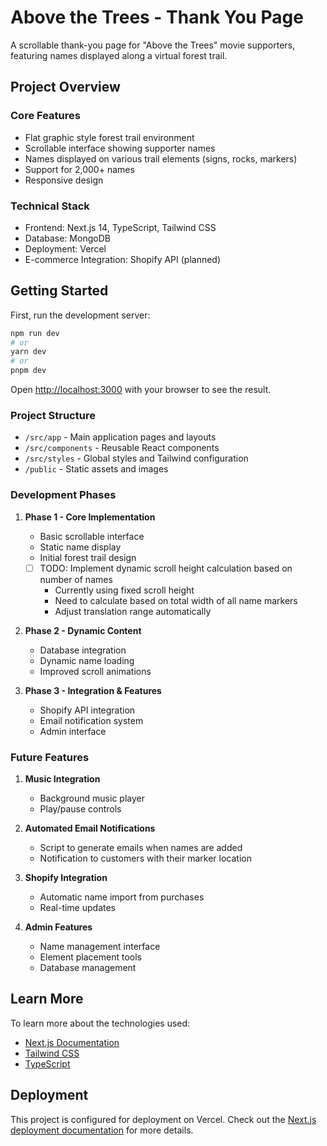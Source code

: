 # Above the Trees - Thank You Page

A scrollable thank-you page for "Above the Trees" movie supporters, featuring names displayed along a virtual forest trail.

## Project Overview

### Core Features
- Flat graphic style forest trail environment
- Scrollable interface showing supporter names
- Names displayed on various trail elements (signs, rocks, markers)
- Support for 2,000+ names
- Responsive design

### Technical Stack
- Frontend: Next.js 14, TypeScript, Tailwind CSS
- Database: MongoDB
- Deployment: Vercel
- E-commerce Integration: Shopify API (planned)

## Getting Started

First, run the development server:

```bash
npm run dev
# or
yarn dev
# or
pnpm dev
```

Open [http://localhost:3000](http://localhost:3000) with your browser to see the result.

### Project Structure
- `/src/app` - Main application pages and layouts
- `/src/components` - Reusable React components
- `/src/styles` - Global styles and Tailwind configuration
- `/public` - Static assets and images

### Development Phases
1. **Phase 1 - Core Implementation**
   - Basic scrollable interface
   - Static name display
   - Initial forest trail design
   - [ ] TODO: Implement dynamic scroll height calculation based on number of names
     - Currently using fixed scroll height
     - Need to calculate based on total width of all name markers
     - Adjust translation range automatically

2. **Phase 2 - Dynamic Content**
   - Database integration
   - Dynamic name loading
   - Improved scroll animations

3. **Phase 3 - Integration & Features**
   - Shopify API integration
   - Email notification system
   - Admin interface

### Future Features
1. **Music Integration**
   - Background music player
   - Play/pause controls

2. **Automated Email Notifications**
   - Script to generate emails when names are added
   - Notification to customers with their marker location

3. **Shopify Integration**
   - Automatic name import from purchases
   - Real-time updates

4. **Admin Features**
   - Name management interface
   - Element placement tools
   - Database management

## Learn More

To learn more about the technologies used:
- [Next.js Documentation](https://nextjs.org/docs)
- [Tailwind CSS](https://tailwindcss.com/docs)
- [TypeScript](https://www.typescriptlang.org/docs)

## Deployment

This project is configured for deployment on Vercel. Check out the [Next.js deployment documentation](https://nextjs.org/docs/app/building-your-application/deploying) for more details.
